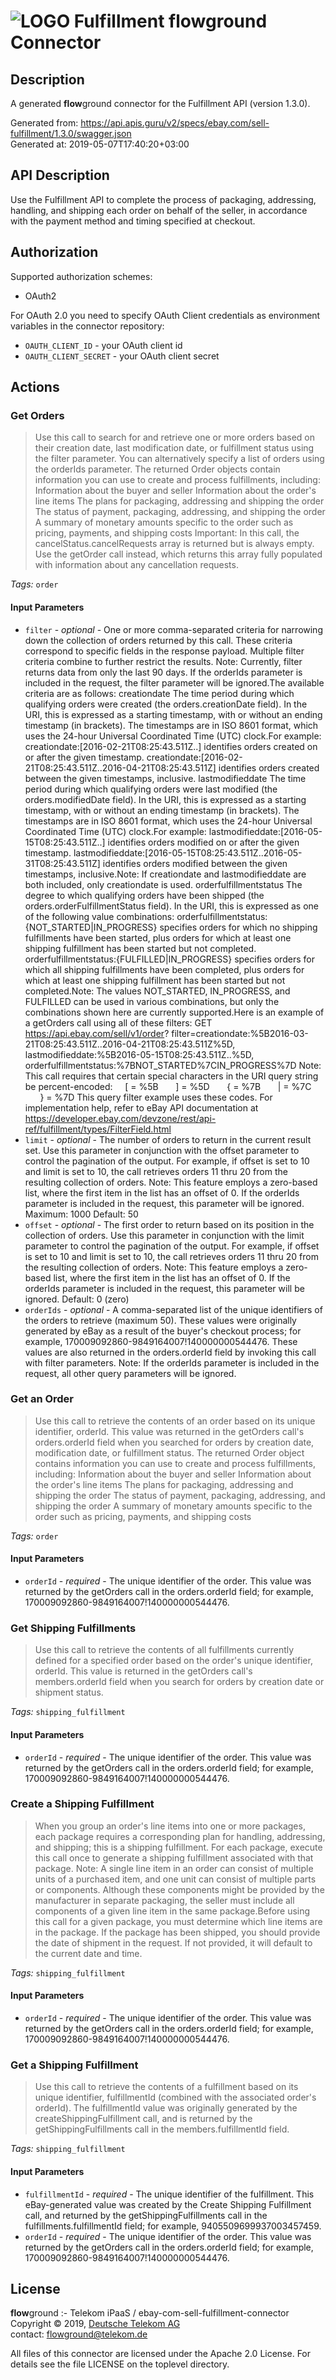 # ![LOGO](logo.png) Fulfillment **flow**ground Connector

## Description

A generated **flow**ground connector for the Fulfillment API (version 1.3.0).

Generated from: https://api.apis.guru/v2/specs/ebay.com/sell-fulfillment/1.3.0/swagger.json<br/>
Generated at: 2019-05-07T17:40:20+03:00

## API Description

Use the Fulfillment API to complete the process of packaging, addressing, handling, and shipping each order on behalf of the seller, in accordance with the payment method and timing specified at checkout.

## Authorization

Supported authorization schemes:
- OAuth2

For OAuth 2.0 you need to specify OAuth Client credentials as environment variables in the connector repository:
* `OAUTH_CLIENT_ID` - your OAuth client id
* `OAUTH_CLIENT_SECRET` - your OAuth client secret

## Actions

### Get Orders

> Use this call to search for and retrieve one or more orders based on their creation date, last modification date, or fulfillment status using the filter parameter. You can alternatively specify a list of orders using the orderIds parameter. The returned Order objects contain information you can use to create and process fulfillments, including: Information about the buyer and seller Information about the order's line items The plans for packaging, addressing and shipping the order The status of payment, packaging, addressing, and shipping the order A summary of monetary amounts specific to the order such as pricing, payments, and shipping costs Important: In this call, the cancelStatus.cancelRequests array is returned but is always empty. Use the getOrder call instead, which returns this array fully populated with information about any cancellation requests.

*Tags:* `order`

#### Input Parameters
* `filter` - _optional_ - One or more comma-separated criteria for narrowing down the collection of orders returned by this call. These criteria correspond to specific fields in the response payload. Multiple filter criteria combine to further restrict the results. Note: Currently, filter returns data from only the last 90 days. If the orderIds parameter is included in the request, the filter parameter will be ignored.The available criteria are as follows: creationdate The time period during which qualifying orders were created (the orders.creationDate field). In the URI, this is expressed as a starting timestamp, with or without an ending timestamp (in brackets). The timestamps are in ISO 8601 format, which uses the 24-hour Universal Coordinated Time (UTC) clock.For example: creationdate:[2016-02-21T08:25:43.511Z..] identifies orders created on or after the given timestamp. creationdate:[2016-02-21T08:25:43.511Z..2016-04-21T08:25:43.511Z] identifies orders created between the given timestamps, inclusive. lastmodifieddate The time period during which qualifying orders were last modified (the orders.modifiedDate field). In the URI, this is expressed as a starting timestamp, with or without an ending timestamp (in brackets). The timestamps are in ISO 8601 format, which uses the 24-hour Universal Coordinated Time (UTC) clock.For example: lastmodifieddate:[2016-05-15T08:25:43.511Z..] identifies orders modified on or after the given timestamp. lastmodifieddate:[2016-05-15T08:25:43.511Z..2016-05-31T08:25:43.511Z] identifies orders modified between the given timestamps, inclusive.Note: If creationdate and lastmodifieddate are both included, only creationdate is used. orderfulfillmentstatus The degree to which qualifying orders have been shipped (the orders.orderFulfillmentStatus field). In the URI, this is expressed as one of the following value combinations: orderfulfillmentstatus:{NOT_STARTED|IN_PROGRESS} specifies orders for which no shipping fulfillments have been started, plus orders for which at least one shipping fulfillment has been started but not completed. orderfulfillmentstatus:{FULFILLED|IN_PROGRESS} specifies orders for which all shipping fulfillments have been completed, plus orders for which at least one shipping fulfillment has been started but not completed.Note: The values NOT_STARTED, IN_PROGRESS, and FULFILLED can be used in various combinations, but only the combinations shown here are currently supported.Here is an example of a getOrders call using all of these filters: GET https://api.ebay.com/sell/v1/order? filter=creationdate:%5B2016-03-21T08:25:43.511Z..2016-04-21T08:25:43.511Z%5D, lastmodifieddate:%5B2016-05-15T08:25:43.511Z..%5D, orderfulfillmentstatus:%7BNOT_STARTED%7CIN_PROGRESS%7D Note: This call requires that certain special characters in the URI query string be percent-encoded: &nbsp;&nbsp;&nbsp;&nbsp;[ = %5B &nbsp;&nbsp;&nbsp;&nbsp;&nbsp;&nbsp;] = %5D &nbsp;&nbsp;&nbsp;&nbsp;&nbsp;&nbsp;{ = %7B &nbsp;&nbsp;&nbsp;&nbsp;&nbsp;&nbsp;| = %7C &nbsp;&nbsp;&nbsp;&nbsp;&nbsp;&nbsp;} = %7D This query filter example uses these codes. For implementation help, refer to eBay API documentation at https://developer.ebay.com/devzone/rest/api-ref/fulfillment/types/FilterField.html
* `limit` - _optional_ - The number of orders to return in the current result set. Use this parameter in conjunction with the offset parameter to control the pagination of the output. For example, if offset is set to 10 and limit is set to 10, the call retrieves orders 11 thru 20 from the resulting collection of orders. Note: This feature employs a zero-based list, where the first item in the list has an offset of 0. If the orderIds parameter is included in the request, this parameter will be ignored. Maximum: 1000 Default: 50
* `offset` - _optional_ - The first order to return based on its position in the collection of orders. Use this parameter in conjunction with the limit parameter to control the pagination of the output. For example, if offset is set to 10 and limit is set to 10, the call retrieves orders 11 thru 20 from the resulting collection of orders. Note: This feature employs a zero-based list, where the first item in the list has an offset of 0. If the orderIds parameter is included in the request, this parameter will be ignored. Default: 0 (zero)
* `orderIds` - _optional_ - A comma-separated list of the unique identifiers of the orders to retrieve (maximum 50). These values were originally generated by eBay as a result of the buyer's checkout process; for example, 170009092860-9849164007!140000000544476. These values are also returned in the orders.orderId field by invoking this call with filter parameters. Note: If the orderIds parameter is included in the request, all other query parameters will be ignored.

### Get an Order

> Use this call to retrieve the contents of an order based on its unique identifier, orderId. This value was returned in the getOrders call's orders.orderId field when you searched for orders by creation date, modification date, or fulfillment status. The returned Order object contains information you can use to create and process fulfillments, including: Information about the buyer and seller Information about the order's line items The plans for packaging, addressing and shipping the order The status of payment, packaging, addressing, and shipping the order A summary of monetary amounts specific to the order such as pricing, payments, and shipping costs

*Tags:* `order`

#### Input Parameters
* `orderId` - _required_ - The unique identifier of the order. This value was returned by the getOrders call in the orders.orderId field; for example, 170009092860-9849164007!140000000544476.

### Get Shipping Fulfillments

> Use this call to retrieve the contents of all fulfillments currently defined for a specified order based on the order's unique identifier, orderId. This value is returned in the getOrders call's members.orderId field when you search for orders by creation date or shipment status.

*Tags:* `shipping_fulfillment`

#### Input Parameters
* `orderId` - _required_ - The unique identifier of the order. This value was returned by the getOrders call in the orders.orderId field; for example, 170009092860-9849164007!140000000544476.

### Create a Shipping Fulfillment

> When you group an order's line items into one or more packages, each package requires a corresponding plan for handling, addressing, and shipping; this is a shipping fulfillment. For each package, execute this call once to generate a shipping fulfillment associated with that package. Note: A single line item in an order can consist of multiple units of a purchased item, and one unit can consist of multiple parts or components. Although these components might be provided by the manufacturer in separate packaging, the seller must include all components of a given line item in the same package.Before using this call for a given package, you must determine which line items are in the package. If the package has been shipped, you should provide the date of shipment in the request. If not provided, it will default to the current date and time.

*Tags:* `shipping_fulfillment`

#### Input Parameters
* `orderId` - _required_ - The unique identifier of the order. This value was returned by the getOrders call in the orders.orderId field; for example, 170009092860-9849164007!140000000544476.

### Get a Shipping Fulfillment

> Use this call to retrieve the contents of a fulfillment based on its unique identifier, fulfillmentId (combined with the associated order's orderId). The fulfillmentId value was originally generated by the createShippingFulfillment call, and is returned by the getShippingFulfillments call in the members.fulfillmentId field.

*Tags:* `shipping_fulfillment`

#### Input Parameters
* `fulfillmentId` - _required_ - The unique identifier of the fulfillment. This eBay-generated value was created by the Create Shipping Fulfillment call, and returned by the getShippingFulfillments call in the fulfillments.fulfillmentId field; for example, 9405509699937003457459.
* `orderId` - _required_ - The unique identifier of the order. This value was returned by the getOrders call in the orders.orderId field; for example, 170009092860-9849164007!140000000544476.

## License

**flow**ground :- Telekom iPaaS / ebay-com-sell-fulfillment-connector<br/>
Copyright © 2019, [Deutsche Telekom AG](https://www.telekom.de)<br/>
contact: flowground@telekom.de

All files of this connector are licensed under the Apache 2.0 License. For details
see the file LICENSE on the toplevel directory.
